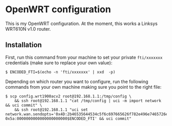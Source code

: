 OpenWRT configuration
=====================

This is my OpenWRT configuration. At the moment, this works a Linksys WRT610N v1.0 router.

## Installation

First, run this command from your machine to set your private `fti/xxxxxxx` credentials (make sure to replace your own value):

```shell
$ ENCODED_FTI=$(echo -n 'fti/xxxxxxx' | xxd  -p)
```

Depending on which router you want to configure, run the following commands from your own machine making sure you point to the right file:

```shell
$ scp config.wrt1900acv2 root@192.168.1.1:/tmp/config \
    && ssh root@192.168.1.1 "cat /tmp/config | uci -m import network && uci commit" \
    && ssh root@192.168.1.1 "uci set network.wan.sendopts='0x4D:2b46535644534c5f6c697665626f782e496e7465726e65742e736f66746174686f6d652e4c697665626f7833 0x5a:0000000000000000000000$ENCODED_FTI' && uci commit"
```
